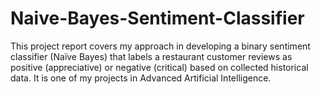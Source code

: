 # Naive-Bayes-Sentiment-Classifier
This project report covers my approach in developing a binary sentiment classifier (Naïve Bayes) that labels a restaurant customer reviews as positive (appreciative) or negative (critical) based on collected historical data. It is one of my projects in Advanced Artificial Intelligence.
